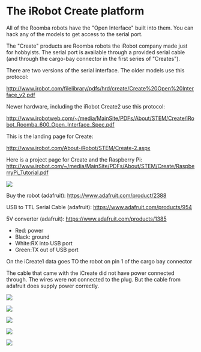 # The iRobot Create platform

All of the Roomba robots have the "Open Interface" built into them. You can hack any of the models to get access to the
serial port.

The "Create" products are Roomba robots the iRobot company made just for hobbyists. The serial port is available through a
provided serial cable (and through the cargo-bay connector in the first series of "Creates").

There are two versions of the serial interface. The older models use this protocol:

http://www.irobot.com/filelibrary/pdfs/hrd/create/Create%20Open%20Interface_v2.pdf

Newer hardware, including the iRobot Create2 use this protocol:

http://www.irobotweb.com/~/media/MainSite/PDFs/About/STEM/Create/iRobot_Roomba_600_Open_Interface_Spec.pdf

This is the landing page for Create:

http://www.irobot.com/About-iRobot/STEM/Create-2.aspx

Here is a project page for Create and the Raspberry Pi:
http://www.irobot.com/~/media/MainSite/PDFs/About/STEM/Create/RaspberryPi_Tutorial.pdf

![](https://github.com/topherCantrell/robots-iRobotCreate/blob/master/art/iRobotDIN.jpg)

Buy the robot (adafruit): https://www.adafruit.com/product/2388

USB to TTL Serial Cable (adafruit): https://www.adafruit.com/products/954

5V converter (adafruit): https://www.adafruit.com/products/1385

  - Red: power
  - Black: ground
  - White:RX into USB port 
  - Green:TX out of USB port

On the iCreate1 data goes TO the robot on pin 1 of the cargo bay connector

The cable that came with the iCreate did not have power connected through. The wires were not connected to the plug.
But the cable from adafruit does supply power correctly.

![](https://github.com/topherCantrell/robots-iRobotCreate/blob/master/art/buck.jpg)

![](https://github.com/topherCantrell/robots-iRobotCreate/blob/master/art/roombaDIN.jpg)

![](https://github.com/topherCantrell/robots-iRobotCreate/blob/master/art/usbserial.jpg)

![](https://github.com/topherCantrell/robots-iRobotCreate/blob/master/art/picreate1.jpg)

![](https://github.com/topherCantrell/robots-iRobotCreate/blob/master/art/picreate2.jpg)

